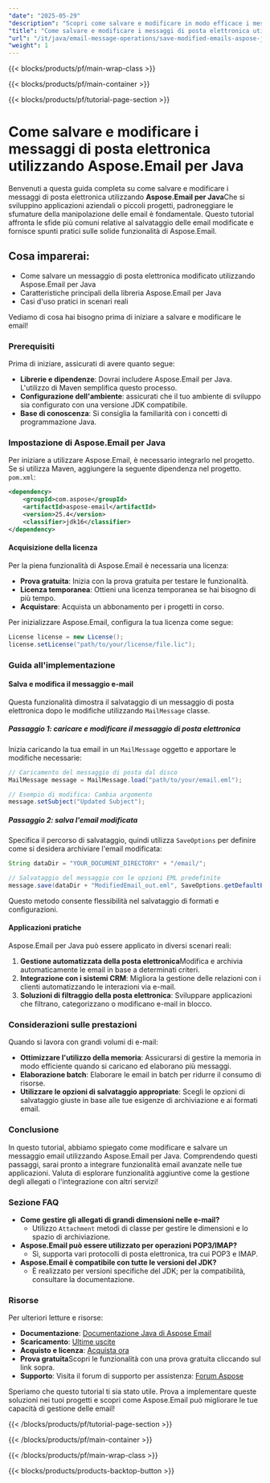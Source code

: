 ```yaml
---
"date": "2025-05-29"
"description": "Scopri come salvare e modificare in modo efficace i messaggi di posta elettronica con Aspose.Email per Java, incluse le funzionalità principali e le applicazioni pratiche."
"title": "Come salvare e modificare i messaggi di posta elettronica utilizzando Aspose.Email per Java"
"url": "/it/java/email-message-operations/save-modified-emails-aspose-java/"
"weight": 1
---
```


{{< blocks/products/pf/main-wrap-class >}}

{{< blocks/products/pf/main-container >}}

{{< blocks/products/pf/tutorial-page-section >}}
# Come salvare e modificare i messaggi di posta elettronica utilizzando Aspose.Email per Java

Benvenuti a questa guida completa su come salvare e modificare i messaggi di posta elettronica utilizzando **Aspose.Email per Java**Che si sviluppino applicazioni aziendali o piccoli progetti, padroneggiare le sfumature della manipolazione delle email è fondamentale. Questo tutorial affronta le sfide più comuni relative al salvataggio delle email modificate e fornisce spunti pratici sulle solide funzionalità di Aspose.Email.

## Cosa imparerai:
- Come salvare un messaggio di posta elettronica modificato utilizzando Aspose.Email per Java
- Caratteristiche principali della libreria Aspose.Email per Java
- Casi d'uso pratici in scenari reali

Vediamo di cosa hai bisogno prima di iniziare a salvare e modificare le email!

### Prerequisiti

Prima di iniziare, assicurati di avere quanto segue:

- **Librerie e dipendenze**: Dovrai includere Aspose.Email per Java. L'utilizzo di Maven semplifica questo processo.
- **Configurazione dell'ambiente**: assicurati che il tuo ambiente di sviluppo sia configurato con una versione JDK compatibile.
- **Base di conoscenza**: Si consiglia la familiarità con i concetti di programmazione Java.

### Impostazione di Aspose.Email per Java

Per iniziare a utilizzare Aspose.Email, è necessario integrarlo nel progetto. Se si utilizza Maven, aggiungere la seguente dipendenza nel progetto. `pom.xml`:

```xml
<dependency>
    <groupId>com.aspose</groupId>
    <artifactId>aspose-email</artifactId>
    <version>25.4</version>
    <classifier>jdk16</classifier>
</dependency>
```

#### Acquisizione della licenza

Per la piena funzionalità di Aspose.Email è necessaria una licenza:

- **Prova gratuita**: Inizia con la prova gratuita per testare le funzionalità.
- **Licenza temporanea**: Ottieni una licenza temporanea se hai bisogno di più tempo.
- **Acquistare**: Acquista un abbonamento per i progetti in corso.

Per inizializzare Aspose.Email, configura la tua licenza come segue:

```java
License license = new License();
license.setLicense("path/to/your/license/file.lic");
```

### Guida all'implementazione

#### Salva e modifica il messaggio e-mail

Questa funzionalità dimostra il salvataggio di un messaggio di posta elettronica dopo le modifiche utilizzando `MailMessage` classe.

##### Passaggio 1: caricare e modificare il messaggio di posta elettronica

Inizia caricando la tua email in un `MailMessage` oggetto e apportare le modifiche necessarie:

```java
// Caricamento del messaggio di posta dal disco
MailMessage message = MailMessage.load("path/to/your/email.eml");

// Esempio di modifica: Cambia argomento
message.setSubject("Updated Subject");
```

##### Passaggio 2: salva l'email modificata

Specifica il percorso di salvataggio, quindi utilizza `SaveOptions` per definire come si desidera archiviare l'email modificata:

```java
String dataDir = "YOUR_DOCUMENT_DIRECTORY" + "/email/";

// Salvataggio del messaggio con le opzioni EML predefinite
message.save(dataDir + "ModifiedEmail_out.eml", SaveOptions.getDefaultEml());
```

Questo metodo consente flessibilità nel salvataggio di formati e configurazioni.

#### Applicazioni pratiche

Aspose.Email per Java può essere applicato in diversi scenari reali:

1. **Gestione automatizzata della posta elettronica**Modifica e archivia automaticamente le email in base a determinati criteri.
2. **Integrazione con i sistemi CRM**: Migliora la gestione delle relazioni con i clienti automatizzando le interazioni via e-mail.
3. **Soluzioni di filtraggio della posta elettronica**: Sviluppare applicazioni che filtrano, categorizzano o modificano e-mail in blocco.

### Considerazioni sulle prestazioni

Quando si lavora con grandi volumi di e-mail:

- **Ottimizzare l'utilizzo della memoria**: Assicurarsi di gestire la memoria in modo efficiente quando si caricano ed elaborano più messaggi.
- **Elaborazione batch**: Elaborare le email in batch per ridurre il consumo di risorse.
- **Utilizzare le opzioni di salvataggio appropriate**: Scegli le opzioni di salvataggio giuste in base alle tue esigenze di archiviazione e ai formati email.

### Conclusione

In questo tutorial, abbiamo spiegato come modificare e salvare un messaggio email utilizzando Aspose.Email per Java. Comprendendo questi passaggi, sarai pronto a integrare funzionalità email avanzate nelle tue applicazioni. Valuta di esplorare funzionalità aggiuntive come la gestione degli allegati o l'integrazione con altri servizi!

### Sezione FAQ

- **Come gestire gli allegati di grandi dimensioni nelle e-mail?**
  - Utilizzo `Attachment` metodi di classe per gestire le dimensioni e lo spazio di archiviazione.
- **Aspose.Email può essere utilizzato per operazioni POP3/IMAP?**
  - Sì, supporta vari protocolli di posta elettronica, tra cui POP3 e IMAP.
- **Aspose.Email è compatibile con tutte le versioni del JDK?**
  - È realizzato per versioni specifiche del JDK; per la compatibilità, consultare la documentazione.

### Risorse

Per ulteriori letture e risorse:

- **Documentazione**: [Documentazione Java di Aspose Email](https://reference.aspose.com/email/java/)
- **Scaricamento**: [Ultime uscite](https://releases.aspose.com/email/java/)
- **Acquisto e licenza**: [Acquista ora](https://purchase.aspose.com/buy)
- **Prova gratuita**Scopri le funzionalità con una prova gratuita cliccando sul link sopra.
- **Supporto**: Visita il forum di supporto per assistenza: [Forum Aspose](https://forum.aspose.com/c/email/10)

Speriamo che questo tutorial ti sia stato utile. Prova a implementare queste soluzioni nei tuoi progetti e scopri come Aspose.Email può migliorare le tue capacità di gestione delle email!

{{< /blocks/products/pf/tutorial-page-section >}}

{{< /blocks/products/pf/main-container >}}

{{< /blocks/products/pf/main-wrap-class >}}

{{< blocks/products/products-backtop-button >}}
